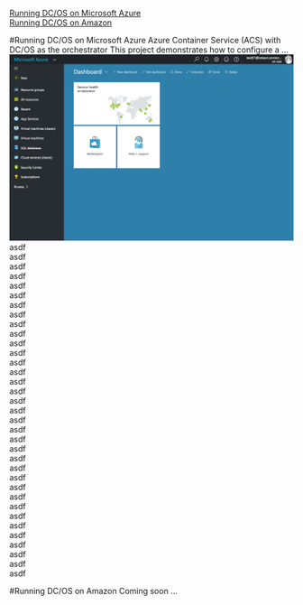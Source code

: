 
[Running DC/OS on Microsoft Azure](#azure)<br>
[Running DC/OS on Amazon](#amazon)<br>


#<a name="azure"></a>Running DC/OS on Microsoft Azure
Azure Container Service (ACS) with DC/OS as the orchestrator
This project demonstrates how to configure a ...
<img src="../images/01-acs-setup/acs-create-01.png"/>
asdf<br>
asdf<br>
asdf<br>
asdf<br>
asdf<br>
asdf<br>
asdf<br>
asdf<br>
asdf<br>
asdf<br>
asdf<br>
asdf<br>
asdf<br>
asdf<br>
asdf<br>
asdf<br>
asdf<br>
asdf<br>
asdf<br>
asdf<br>
asdf<br>
asdf<br>
asdf<br>
asdf<br>
asdf<br>
asdf<br>
asdf<br>
asdf<br>
asdf<br>
asdf<br>
asdf<br>
asdf<br>
asdf<br>
asdf<br>
asdf<br>


#<a name="amazon">Running DC/OS on Amazon
Coming soon ...
